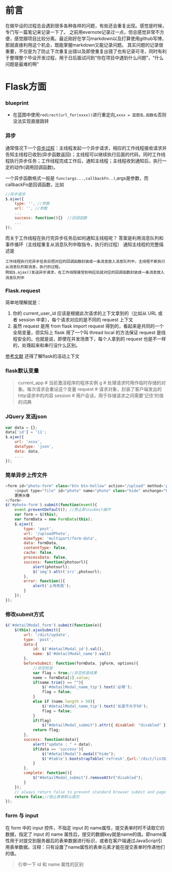 # 前言
在做毕设的过程总会遇到很多各种各样的问题，有些还会重复出现。感觉是时候，专门写一篇笔记来记录一下了。
之前用evernote记录过一点，但总感觉非常不方便，感觉跟项目比较分离。最近刚好在学习markdown以及打算使用github写博，那就直接利用这个机会，既能掌握markdown又能记录问题。
其实问题的记录很重要，不仅是为了防止下次重复出错以及即使重复出错了也有记录可寻，同时有利于整理整个毕设开发过程，用于日后面试问到“你在项目中遇到什么问题”，“什么问题是最难的啊”

# Flask方面
### blueprint
- 在蓝图中使用`redirect(url_for(xxxx))`进行重定向,`xxxx = 蓝图名.函数名`否则没法实现直接跳转

### 异步
通常情况下一个[异步过程](http://www.cnblogs.com/manxisuo/p/5138050.html)：主线程发起一个异步请求，相应的工作线程接收请求并告知主线程已收到(异步函数返回)；主线程可以继续执行后面的代码，同时工作线程执行异步任务；工作线程完成工作后，通知主线程；主线程收到通知后，执行一定的动作(调用回调函数)。

一个异步函数格式一般是
`func(args...,callbackFn..)`,args是参数，而callbackFn是回调函数，比如
```javascript
//异步请求
$.ajax({
    type: '', //参数
    url: '', //参数
	...
    success: function(){}  //回调函数
	...
});
```
而关于工作线程在执行完异步任务后如何通知主线程呢？
答案是利用消息队列和事件循环（主线程重复从消息队列中取指令，执行的过程）
通知主线程的完整描述是
```
工作线程执行完异步任务后把对应的回调函数封装成一条消息放入消息队列中，主线程不断执行从消息队列取消息，执行的过程。
例如$.ajax()发送异步请求，在工作线程接受到响应后就对应的回调函数封装成一条消息放入消息队列中
```


### Flask.request
简单地理解就是：
1. 你的 current_user_id 应该是根据此次请求的上下文拿到的（比如从 URL 或者 session 中拿），每个请求对应的是不同的 request 上下文
2. 虽然 request 是用 from flask import request 得到的，看起来是共同的一个全局变量，但实际上 flask 用了一个叫 thread local 的方法保证 request 是线程安全的。也就是说，即使在并发场景下，每个人拿到的 request 也是不一样的，处理起来和串行没什么区别。

[参考文献](http://flask.pocoo.org/docs/0.12/quickstart/#accessing-request-data)
还得了解flask的活动上下文


### flask默认变量
>current_app # 当前激活程序的程序实例
>g # 处理请求时用作临时存储的对象。每次请求会重设这个变量
>request # 请求对象，封装了客户端发出的http请求中的内容
>session # 用户会话，用于存储请求之间需要‘记住‘的值的词典

### JQuery 发送json
```javascript
var data = {};
data['id'] = '11';
$.ajax({
    url: 'xxxx',
    dataType: 'json',
    data: data,
    ....
});
```

### 简单异步上传文件
```javascript
<form id="photo-form" class="btn btn-hollow" action="/upload" method='post' enctype='multipart/form-data'>
    <input type="file" id="photo" name="photo" class="hide" onchange="UploadPhoto(this)" accept="image/*">
    更换头像
</form>
$('#photo-form').submit(function(event){
    event.preventDefault(); //禁止默认submit操作
    var form = $(this);
    var formData = new FormData(this);
    $.ajax({
        type: 'post',
        url: '/uploadPhoto',
        mimeType: 'multipart/form-data',
        data: formData,
        contentType: false,
        cache: false,
        processData: false,
        success: function(photourl){
            alert(photourl);
            $('img').attr('src',photourl);
        },
        error: function(){
            alert('上传失败');
        }
    });
});
```

### 修改submit方式
```javascript
$('#detailModal_form').submit(function(e){
    $(this).ajaxSubmit({
        url: '/dict/update',
        type: 'post',
        data:{
            id: $('#detailModal_id').val(),
            name: $('#detailModal_name').val()
        },
        beforeSubmit: function(formData, jqForm, options){
            //非空检查
            var flag = true;//非空检查结果
            name = formData[1].value;
            if(name.trim() == ""){
                $('#detailModal_name_tip').text('必填');
                flag = false;
            }
            else if (name.length > 50){
                $('#detailModal_name_tip').text('长度不大于50');
                flag = false;
            }
            if(flag)
                $("#detailModal_submit").attr({ disabled: "disabled" });// 禁用按钮防止重复提交
            return flag;
        },
        success: function(data){
            alert("update : " + data);
            if(data == 'success'){
                $("#detailModal").modal("hide");
                $('#table').bootstrapTable('refresh',{url:'/dict/listDictByTypeId?id=' + window.type_id});
            }
        },
        complete: function(){
            $("#detailModal_submit").removeAttr("disabled");
        }
    });
    // always return false to prevent standard browser submit and page navigation 
    return false;//阻止表单默认提交
});
```

### form 与 input
在 form 中的 input 控件，不指定 input 的 name属性，提交表单时时不读取它的数据，指定了 input 的 name 属性后，提交的数据key就是name的值。即name属性用于对提交到服务器后的表单数据进行标识，或者在客户端通过JavaScript引用表单数据。注释：只有设置了name属性的表单元素才能在提交表单时传递他们的值。

> 引申一下 id 和 name 属性的区别
